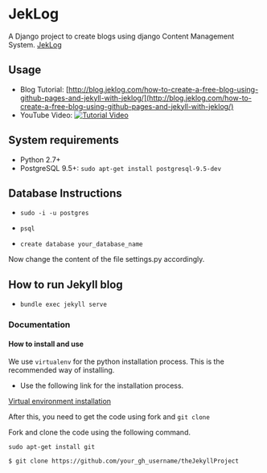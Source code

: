 # JekLog
A Django project to create blogs using django Content Management System. 
[JekLog](http://jeklog.com)

## Usage

- Blog Tutorial:
	[http://blog.jeklog.com/how-to-create-a-free-blog-using-github-pages-and-jekyll-with-jeklog/](http://blog.jeklog.com/how-to-create-a-free-blog-using-github-pages-and-jekyll-with-jeklog/)
- YouTube Video: 
	[![Tutorial Video](https://img.youtube.com/vi/6SnaarQlRsw/0.jpg)](https://www.youtube.com/watch?v=6SnaarQlRsw)

## System requirements

- Python 2.7+
- PostgreSQL 9.5+: `sudo apt-get install postgresql-9.5-dev`

## Database Instructions

- `sudo -i -u postgres`
- `psql`

- `create database your_database_name`

Now change the content of the file settings.py accordingly.


## How to run Jekyll blog

- `bundle exec jekyll serve`



### Documentation

#### How to install and use

We use `virtualenv` for the python installation process. This is the recommended way of installing.

- Use the following link for the installation process.

[Virtual environment installation](http://singh1114.github.io/blog/how-to-install-django-using-virtual-environment/)

After this, you need to get the code using fork and `git clone`

Fork and clone the code using the following command.

```sudo apt-get install git```

```$ git clone https://github.com/your_gh_username/theJekyllProject```




